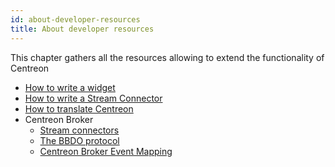 ```yaml
---
id: about-developer-resources
title: About developer resources
---
```


This chapter gathers all the resources allowing to extend the functionality
of Centreon

- [How to write a widget](developer-widget.md)
- [How to write a Stream Connector](developer-stream-connector.md)
- [How to translate Centreon](developer-translate-centreon.md)
- Centreon Broker
  - [Stream connectors](developer-broker-stream-connector.md)
  - [The BBDO protocol](developer-broker-bbdo.md)
  - [Centreon Broker Event Mapping](developer-broker-mapping.md)